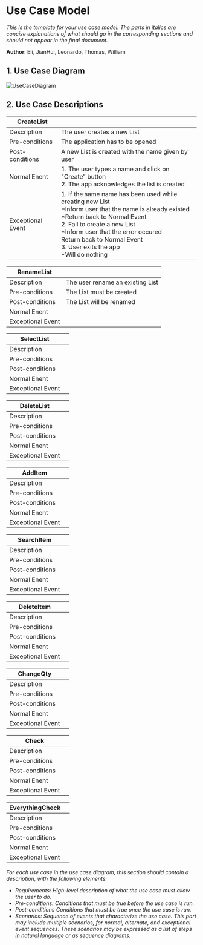 # Use Case Model

*This is the template for your use case model. The parts in italics are concise explanations of what should go in the corresponding sections and should not appear in the final document.*

**Author**: Eli, JianHui, Leonardo, Thomas, William

## 1. Use Case Diagram
![UseCaseDiagram](https://github.com/qc-se-spring2019/370Spring19Team3/blob/master/GroupProject/Docs/UseCaseDiagram.jpg)
## 2. Use Case Descriptions
|CreateList||
|----------------|-----------|
| Description        |The user creates a new List|
| Pre-conditions        |The application has to be opened|
| Post-conditions        |A new List is created with the name given by user|
| Normal Enent       |1. The user types a name and click on "Create" button <br> 2. The app acknowledges the list is created|
| Exceptional Event       |1. If the same name has been used while creating new List <br> <space> *Inform user that the name is already existed <br> <space> *Return back to Normal Event <br>2. Fail to create a new List <br><space> *Inform user that the error occured <br><space> Return back to Normal Event <br> 3. User exits the app <br><space> *Will do nothing |

|RenameList||
|----------------|-----------|
| Description        |The user rename an existing List|
| Pre-conditions        |The List must be created|
| Post-conditions        |The List will be renamed|
| Normal Enent       ||
| Exceptional Event       ||

|SelectList||
|----------------|-----------|
| Description        ||
| Pre-conditions        ||
| Post-conditions        ||
| Normal Enent       ||
| Exceptional Event       ||

|DeleteList||
|----------------|-----------|
| Description        ||
| Pre-conditions        ||
| Post-conditions        ||
| Normal Enent       ||
| Exceptional Event       ||

|AddItem||
|----------------|-----------|
| Description        ||
| Pre-conditions        ||
| Post-conditions        ||
| Normal Enent       ||
| Exceptional Event       ||

|SearchItem||
|----------------|-----------|
| Description        ||
| Pre-conditions        ||
| Post-conditions        ||
| Normal Enent       ||
| Exceptional Event       ||

|DeleteItem||
|----------------|-----------|
| Description        ||
| Pre-conditions        ||
| Post-conditions        ||
| Normal Enent       ||
| Exceptional Event       ||

|ChangeQty||
|----------------|-----------|
| Description        ||
| Pre-conditions        ||
| Post-conditions        ||
| Normal Enent       ||
| Exceptional Event       ||

|Check||
|----------------|-----------|
| Description        ||
| Pre-conditions        ||
| Post-conditions        ||
| Normal Enent       ||
| Exceptional Event       ||

|EverythingCheck||
|----------------|-----------|
| Description        ||
| Pre-conditions        ||
| Post-conditions        ||
| Normal Enent       ||
| Exceptional Event       ||




*For each use case in the use case diagram, this section should contain a description, with the following elements:*

- *Requirements: High-level description of what the use case must allow the user to do.*
- *Pre-conditions: Conditions that must be true before the use case is run.*
- *Post-conditions Conditions that must be true once the use case is run.*
- *Scenarios: Sequence of events that characterize the use case. This part may include multiple scenarios, for normal, alternate, and exceptional event sequences. These scenarios may be expressed as a list of steps in natural language or as sequence diagrams.*